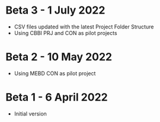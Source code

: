# Beta 3 - 1 July 2022
- CSV files updated with the latest Project Folder Structure
- Using CBBI PRJ and CON as pilot projects

# Beta 2 - 10 May 2022
- Using MEBD CON as pilot project

# Beta 1 - 6 April 2022
- Initial version
